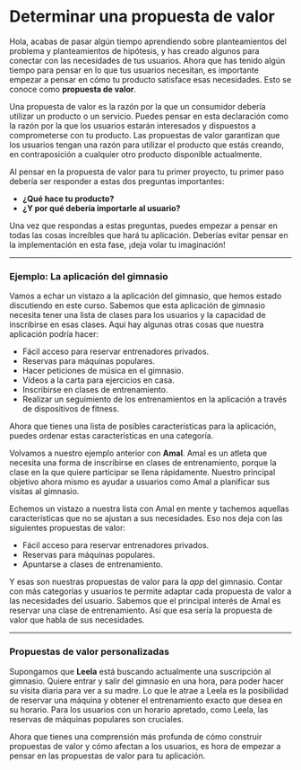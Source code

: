 # Determinar una propuesta de valor

Hola, acabas de pasar algún tiempo aprendiendo sobre planteamientos del problema y planteamientos de hipótesis, y has creado algunos para conectar con las necesidades de tus usuarios. Ahora que has tenido algún tiempo para pensar en lo que tus usuarios necesitan, es importante empezar a pensar en cómo tu producto satisface esas necesidades. Esto se conoce como **propuesta de valor**.

Una propuesta de valor es la razón por la que un consumidor debería utilizar un producto o un servicio. Puedes pensar en esta declaración como la razón por la que los usuarios estarán interesados y dispuestos a comprometerse con tu producto. Las propuestas de valor garantizan que los usuarios tengan una razón para utilizar el producto que estás creando, en contraposición a cualquier otro producto disponible actualmente.

Al pensar en la propuesta de valor para tu primer proyecto, tu primer paso debería ser responder a estas dos preguntas importantes:

* **¿Qué hace tu producto?**
* **¿Y por qué debería importarle al usuario?**

Una vez que respondas a estas preguntas, puedes empezar a pensar en todas las cosas increíbles que hará tu aplicación. Deberías evitar pensar en la implementación en esta fase, ¡deja volar tu imaginación!

---

### Ejemplo: La aplicación del gimnasio

Vamos a echar un vistazo a la aplicación del gimnasio, que hemos estado discutiendo en este curso. Sabemos que esta aplicación de gimnasio necesita tener una lista de clases para los usuarios y la capacidad de inscribirse en esas clases. Aquí hay algunas otras cosas que nuestra aplicación podría hacer:

* Fácil acceso para reservar entrenadores privados.
* Reservas para máquinas populares.
* Hacer peticiones de música en el gimnasio.
* Vídeos a la carta para ejercicios en casa.
* Inscribirse en clases de entrenamiento.
* Realizar un seguimiento de los entrenamientos en la aplicación a través de dispositivos de fitness.

Ahora que tienes una lista de posibles características para la aplicación, puedes ordenar estas características en una categoría.

Volvamos a nuestro ejemplo anterior con **Amal**. Amal es un atleta que necesita una forma de inscribirse en clases de entrenamiento, porque la clase en la que quiere participar se llena rápidamente. Nuestro principal objetivo ahora mismo es ayudar a usuarios como Amal a planificar sus visitas al gimnasio.

Echemos un vistazo a nuestra lista con Amal en mente y tachemos aquellas características que no se ajustan a sus necesidades. Eso nos deja con las siguientes propuestas de valor:

* Fácil acceso para reservar entrenadores privados.
* Reservas para máquinas populares.
* Apuntarse a clases de entrenamiento.

Y esas son nuestras propuestas de valor para la *app* del gimnasio. Contar con más categorías y usuarios te permite adaptar cada propuesta de valor a las necesidades del usuario. Sabemos que el principal interés de Amal es reservar una clase de entrenamiento. Así que esa sería la propuesta de valor que habla de sus necesidades.

---

### Propuestas de valor personalizadas

Supongamos que **Leela** está buscando actualmente una suscripción al gimnasio. Quiere entrar y salir del gimnasio en una hora, para poder hacer su visita diaria para ver a su madre. Lo que le atrae a Leela es la posibilidad de reservar una máquina y obtener el entrenamiento exacto que desea en su horario. Para los usuarios con un horario apretado, como Leela, las reservas de máquinas populares son cruciales.

Ahora que tienes una comprensión más profunda de cómo construir propuestas de valor y cómo afectan a los usuarios, es hora de empezar a pensar en las propuestas de valor para tu aplicación.
